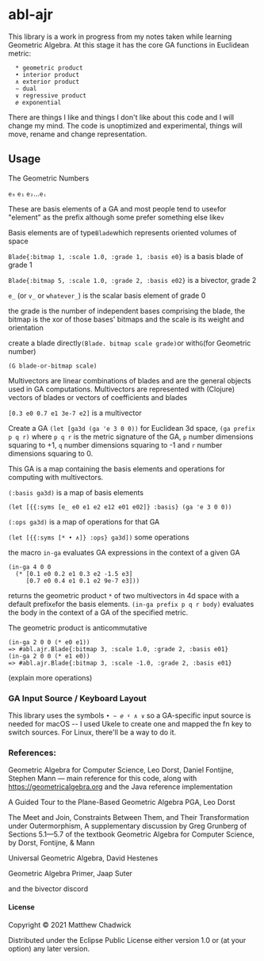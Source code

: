 # abl-ajr

This library is a work in progress from my notes taken while learning Geometric Algebra. At this stage it has the core GA functions in Euclidean metric:
```
  * geometric product
  • interior product
  ∧ exterior product
  ∼ dual
  ∨ regressive product    
  𝑒 exponential
```   
There are things I like and things I don't like about this code and I will change my mind. The code is unoptimized and experimental, things will move, rename and change representation.

## Usage

The Geometric Numbers

`e₀` `e₁` `e₂`...`eᵢ`

These are basis elements of a GA and most people tend to use`e`for "element" as the prefix although some prefer something else like`v`

Basis elements are of type`Blade`which represents oriented volumes of space

`Blade{:bitmap 1, :scale 1.0, :grade 1, :basis e0}` is a basis blade of grade 1

`Blade{:bitmap 5, :scale 1.0, :grade 2, :basis e02}` is a bivector, grade 2

`e_` (or `v_` or `whatever_`) is the scalar basis element of grade 0

the grade is the number of independent bases comprising the blade, the bitmap is the xor of those bases' bitmaps and the scale is its weight and orientation

create a blade directly`(Blade. bitmap scale grade)`or with`G`(for Geometric number)

`(G blade-or-bitmap scale)`

Multivectors are linear combinations of blades and are the general objects used in GA computations. Multivectors are represented with (Clojure) vectors of blades or vectors of coefficients and blades

`[0.3 e0 0.7 e1 3e-7 e2]` is a multivector

Create a GA `(let [ga3d (ga 'e 3 0 0))` for Euclidean 3d space, `(ga prefix p q r)` where `p q r` is the metric signature of the GA, `p` number dimensions squaring to +1, `q` number dimensions squaring to -1 and `r` number dimensions squaring to 0.

This GA is a map containing the basis elements and operations for computing with multivectors.

`(:basis ga3d)` is a map of basis elements

`(let [{{:syms [e_ e0 e1 e2 e12 e01 e02]} :basis} (ga 'e 3 0 0))`

`(:ops ga3d)` is a map of operations for that GA

`(let [{{:syms [* • ∧]} :ops} ga3d])` some operations

the macro `in-ga` evaluates GA expressions in the context of a given GA

```
(in-ga 4 0 0
  (* [0.1 e0 0.2 e1 0.3 e2 -1.5 e3]
     [0.7 e0 0.4 e1 0.1 e2 9e-7 e3]))
```
                 
returns the geometric product `*` of two multivectors in 4d space with a default prefix`e`for the basis elements. `(in-ga prefix p q r body)` evaluates the body in the context of a GA of the specified metric.

The geometric product is anticommutative

```
(in-ga 2 0 0 (* e0 e1))
=> #abl.ajr.Blade{:bitmap 3, :scale 1.0, :grade 2, :basis e01}
(in-ga 2 0 0 (* e1 e0))
=> #abl.ajr.Blade{:bitmap 3, :scale -1.0, :grade 2, :basis e01}
```   

(explain more operations)

### GA Input Source / Keyboard Layout

This library uses the symbols `• ∼ 𝑒 ⍣ ∧ ∨` so a GA-specific input source is needed for macOS -- I used Ukele to create one and mapped the fn key to switch sources. For Linux, there'll be a way to do it.


### References:


Geometric Algebra for Computer Science, Leo Dorst, Daniel Fontijne, Stephen Mann
 — main reference for this code, along with https://geometricalgebra.org and the Java reference implementation

A Guided Tour to the Plane-Based Geometric Algebra PGA, Leo Dorst

The Meet and Join, Constraints Between Them, and Their Transformation under Outermorphism, A supplementary discussion by Greg Grunberg of Sections 5.1—5.7 of the textbook Geometric Algebra for Computer Science, by Dorst, Fontijne, & Mann

Universal Geometric Algebra, David Hestenes

Geometric Algebra Primer, Jaap Suter

and the bivector discord


#### License

Copyright © 2021 Matthew Chadwick

Distributed under the Eclipse Public License either version 1.0 or (at
your option) any later version.